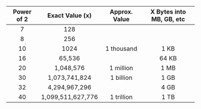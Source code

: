 | Power of 2 |  Exact Value (x)  | Approx. Value | X Bytes into MB, GB, etc |
| :---------:|  :-------------:  | :-----------: | :----------------------: |
| 7          | 128               |               |                          |
| 8          | 256               |               |                          |
| 10         | 1024              | 1 thousand    | 1 KB                     |
| 16         | 65,536            |               | 64 KB                    |
| 20         | 1,048,576         | 1 million     | 1 MB                     |
| 30         | 1,073,741,824     | 1 billion     | 1 GB                     |
| 32         | 4,294,967,296     |               | 4 GB                     |
| 40         | 1,099,511,627,776 | 1 trillion    | 1 TB                     |